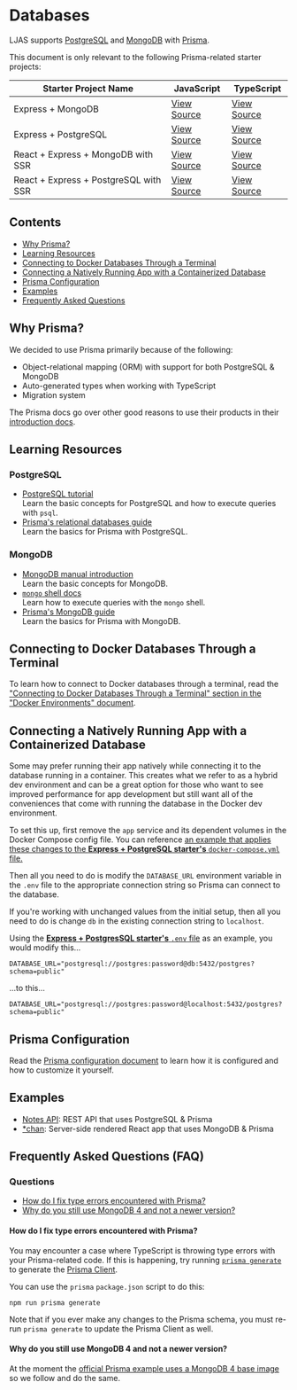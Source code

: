 # Databases

LJAS supports [PostgreSQL](https://postgresql.org) and [MongoDB](https://mongodb.com) with [Prisma](https://prisma.io).

This document is only relevant to the following Prisma-related starter projects:

| Starter Project Name                  | JavaScript                                                                                                        | TypeScript                                                                                                           |
| ------------------------------------- | ----------------------------------------------------------------------------------------------------------------- | -------------------------------------------------------------------------------------------------------------------- |
| Express + MongoDB                     | [View Source](https://github.com/mattlean/lean-js-app-starter/tree/v1.0.0-rc/starters/express-mongo)              | [View Source](https://github.com/mattlean/lean-js-app-starter/tree/v1.0.0-rc/starters/express-mongo-ts)              |
| Express + PostgreSQL                  | [View Source](https://github.com/mattlean/lean-js-app-starter/tree/v1.0.0-rc/starters/express-postgres)           | [View Source](https://github.com/mattlean/lean-js-app-starter/tree/v1.0.0-rc/starters/express-postgres-ts)           |
| React + Express + MongoDB with SSR    | [View Source](https://github.com/mattlean/lean-js-app-starter/tree/v1.0.0-rc/starters/react-express-mongo-ssr)    | [View Source](https://github.com/mattlean/lean-js-app-starter/tree/v1.0.0-rc/starters/react-express-mongo-ssr-ts)    |
| React + Express + PostgreSQL with SSR | [View Source](https://github.com/mattlean/lean-js-app-starter/tree/v1.0.0-rc/starters/react-express-postgres-ssr) | [View Source](https://github.com/mattlean/lean-js-app-starter/tree/v1.0.0-rc/starters/react-express-postgres-ssr-ts) |

## Contents

-   [Why Prisma?](#why-prisma)
-   [Learning Resources](#learning-resources)
-   [Connecting to Docker Databases Through a Terminal](#connecting-to-docker-databases-through-a-terminal)
-   [Connecting a Natively Running App with a Containerized Database](#connecting-a-natively-running-app-with-a-containerized-database)
-   [Prisma Configuration](#prisma-configuration)
-   [Examples](#examples)
-   [Frequently Asked Questions](#frequently-asked-questions-faq)

## Why Prisma?

We decided to use Prisma primarily because of the following:

-   Object-relational mapping (ORM) with support for both PostgreSQL & MongoDB
-   Auto-generated types when working with TypeScript
-   Migration system

The Prisma docs go over other good reasons to use their products in their [introduction docs](https://.prisma.io/docs/concepts/overview/why-prisma).

## Learning Resources

### PostgreSQL

-   [PostgreSQL tutorial](https://postgresql.org/docs/current/tutorial.html)  
    Learn the basic concepts for PostgreSQL and how to execute queries with `psql`.
-   [Prisma's relational databases guide](https://prisma.io/docs/getting-started/setup-prisma/start-from-scratch/relational-databases-typescript-postgresql)  
    Learn the basics for Prisma with PostgreSQL.

### MongoDB

-   [MongoDB manual introduction](https://mongodb.com/docs/manual/introduction)  
     Learn the basic concepts for MongoDB.
-   [`mongo` shell docs](https://mongodb.com/docs/v4.4/mongo)  
    Learn how to execute queries with the `mongo` shell.
-   [Prisma's MongoDB guide](https://prisma.io/docs/getting-started/setup-prisma/start-from-scratch/mongodb-typescript-mongodb)  
    Learn the basics for Prisma with MongoDB.

## Connecting to Docker Databases Through a Terminal

To learn how to connect to Docker databases through a terminal, read the ["Connecting to Docker Databases Through a Terminal" section in the "Docker Environments" document](../docker-environments.md#connecting-to-docker-databases-through-a-terminal).

## Connecting a Natively Running App with a Containerized Database

Some may prefer running their app natively while connecting it to the database running in a container. This creates what we refer to as a hybrid dev environment and can be a great option for those who want to see improved performance for app development but still want all of the conveniences that come with running the database in the Docker dev environment.

To set this up, first remove the `app` service and its dependent volumes in the Docker Compose config file. You can reference [an example that applies these changes to the **Express + PostgreSQL starter's** `docker-compose.yml` file.](./docker-compose.hybrid-example.yml)

Then all you need to do is modify the `DATABASE_URL` environment variable in the `.env` file to the appropriate connection string so Prisma can connect to the database.

If you're working with unchanged values from the initial setup, then all you need to do is change `db` in the existing connection string to `localhost`.

Using the [**Express + PostgresSQL starter's** `.env` file](../../../starters/express-postgres/.env.example) as an example, you would modify this...

```
DATABASE_URL="postgresql://postgres:password@db:5432/postgres?schema=public"
```

...to this...

```
DATABASE_URL="postgresql://postgres:password@localhost:5432/postgres?schema=public"
```

## Prisma Configuration

Read the [Prisma configuration document](../../configuration/prisma.md) to learn how it is configured and how to customize it yourself.

## Examples

-   [Notes API](https://github.com/mattlean/lean-js-app-starter/tree/v1.0.0-rc/examples/notes-api): REST API that uses PostgreSQL & Prisma
-   [\*chan](https://github.com/mattlean/lean-js-app-starter/tree/v1.0.0-rc/examples/starchan): Server-side rendered React app that uses MongoDB & Prisma

## Frequently Asked Questions (FAQ)

### Questions

-   [How do I fix type errors encountered with Prisma?](#how-do-i-fix-type-errors-encountered-with-prisma)
-   [Why do you still use MongoDB 4 and not a newer version?](#why-do-you-still-use-mongodb-4-and-not-a-newer-version)

#### How do I fix type errors encountered with Prisma?

You may encounter a case where TypeScript is throwing type errors with your Prisma-related code. If this is happening, try running [`prisma generate`](https://prisma.io/docs/orm/prisma-client/setup-and-configuration/generating-prisma-client) to generate the [Prisma Client](https://prisma.io/docs/orm/prisma-client/setup-and-configuration/introduction).

You can use the `prisma` `package.json` script to do this:

```console
npm run prisma generate
```

Note that if you ever make any changes to the Prisma schema, you must re-run `prisma generate` to update the Prisma Client as well.

#### Why do you still use MongoDB 4 and not a newer version?

At the moment the [official Prisma example uses a MongoDB 4 base image](https://github.com/prisma/prisma/blob/main/docker/mongodb_replica/Dockerfile) so we follow and do the same.
